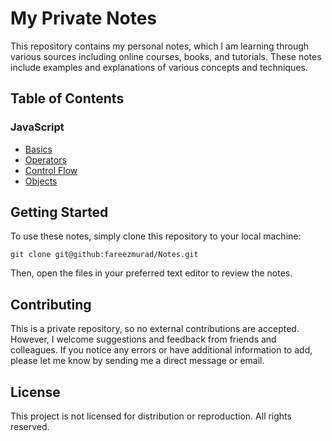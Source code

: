 # My Private Notes

This repository contains my personal notes, which I am learning through various sources including online courses, books, and tutorials. These notes include examples and explanations of various concepts and techniques.

## Table of Contents

### JavaScript

- [Basics](./JavaScript/Basics.js)
- [Operators](./JavaScript/Operators.js)
- [Control Flow](./JavaScript/ControlFlow.js)
- [Objects](./JavaScript/Objects.js)

## Getting Started

To use these notes, simply clone this repository to your local machine:

```
git clone git@github:fareezmurad/Notes.git
```

Then, open the files in your preferred text editor to review the notes.

## Contributing

This is a private repository, so no external contributions are accepted. However, I welcome suggestions and feedback from friends and colleagues. If you notice any errors or have additional information to add, please let me know by sending me a direct message or email.

## License

This project is not licensed for distribution or reproduction. All rights reserved.
